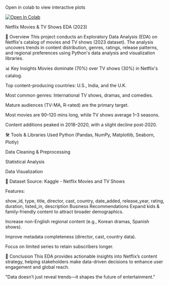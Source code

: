 Open in colab to view interactive plots

[![Open In Colab](https://colab.research.google.com/assets/colab-badge.svg)](https://colab.research.google.com/drive/1GDnPMJpy6GrRBceQrCjqyIRjQvzCPcCs?usp=sharing)

Netflix Movies & TV Shows EDA (2023)

📌 Overview
This project conducts an Exploratory Data Analysis (EDA) on Netflix's catalog of movies and TV shows (2023 dataset). The analysis uncovers trends in content distribution, genres, ratings, release patterns, and regional preferences using Python's data analysis and visualization libraries.

📊 Key Insights
Movies dominate (70%) over TV shows (30%) in Netflix's catalog.

Top content-producing countries: U.S., India, and the U.K.

Most common genres: International TV shows, dramas, and comedies.

Mature audiences (TV-MA, R-rated) are the primary target.

Most movies are 90–120 mins long, while TV shows average 1–3 seasons.

Content additions peaked in 2018–2020, with a slight decline post-2020.

🛠️ Tools & Libraries Used
Python (Pandas, NumPy, Matplotlib, Seaborn, Plotly)

Data Cleaning & Preprocessing

Statistical Analysis

Data Visualization

📂 Dataset
Source: Kaggle - Netflix Movies and TV Shows

Features:

show_id, type, title, director, cast, country, date_added, release_year, rating, duration, listed_in, description
Business Recommendations
Expand kids & family-friendly content to attract broader demographics.

Increase non-English regional content (e.g., Korean dramas, Spanish shows).

Improve metadata completeness (director, cast, country data).

Focus on limited series to retain subscribers longer.

🎯 Conclusion
This EDA provides actionable insights into Netflix’s content strategy, helping stakeholders make data-driven decisions to enhance user engagement and global reach.

"Data doesn’t just reveal trends—it shapes the future of entertainment."
